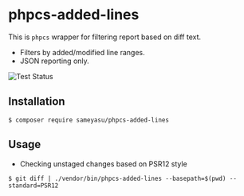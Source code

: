 # phpcs-added-lines

This is `phpcs` wrapper for filtering report based on diff text.

- Filters by added/modified line ranges.
- JSON reporting only.

![Test Status](https://github.com/sameyasu/phpcs-added-lines/actions/workflows/test.yaml/badge.svg)

## Installation

```
$ composer require sameyasu/phpcs-added-lines
```

## Usage

- Checking unstaged changes based on PSR12 style

```
$ git diff | ./vendor/bin/phpcs-added-lines --basepath=$(pwd) --standard=PSR12
```
